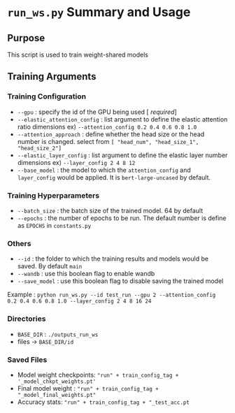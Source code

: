 # `run_ws.py` Summary and Usage

## Purpose
This script is used to train weight-shared models

## Training Arguments
### Training Configuration
- `--gpu` : specify the id of the GPU being used [ *required*]
-  `--elastic_attention_config` : list argument to define the elastic attention ratio dimensions ex) `--attention_config 0.2 0.4 0.6 0.8 1.0`
- `--attention_approach` : define whether the head size or the head number is changed. select from `[ "head_num", "head_size_1", "head_size_2"]`
- `--elastic_layer_config` : list argument to define the elastic layer number dimensions  ex) `--layer_config 2 4 8 12`
- `--base_model` : the model to which the `attention_config` and `layer_config` would be applied. It is `bert-large-uncased` by default.

### Training Hyperparameters
- `--batch_size` : the batch size of the trained model. 64 by default
- `--epochs` : the number of epochs to be run. The default number is define as `EPOCHS` in `constants.py`

### Others
- `--id` : the folder to which the training results and models would be saved. By default `main`
- `--wandb` : use this boolean flag to enable wandb 
- `--save_model` : use this boolean flag to disable saving the trained model


Example :
	`python run_ws.py --id test_run --gpu 2 --attention_config 0.2 0.4 0.6 0.8 1.0 --layer_config 2 4 8 16 24`

### Directories
- `BASE_DIR` : `./outputs_run_ws`
- files -> `BASE_DIR/id`


### Saved Files
- Model weight checkpoints: `"run" + train_config_tag + '_model_chkpt_weights.pt'`
- Final model weight : `"run" + train_config_tag + "_model_final_weights.pt"`
- Accuracy stats: `"run" + train_config_tag + "_test_acc.pt`

